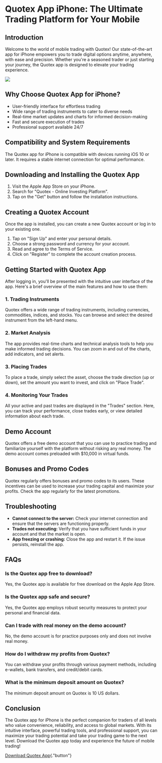 # Quotex App iPhone: The Ultimate Trading Platform for Your Mobile

## Introduction

Welcome to the world of mobile trading with Quotex! Our state-of-the-art
app for iPhone empowers you to trade digital options anytime, anywhere,
with ease and precision. Whether you\'re a seasoned trader or just
starting your journey, the Quotex app is designed to elevate your
trading experience.

[![](https://static.quotex.io/files/1_en/300_250.jpg)](https://traff.sbs/brokerqxsignupf)

## Why Choose Quotex App for iPhone?

-   User-friendly interface for effortless trading
-   Wide range of trading instruments to cater to diverse needs
-   Real-time market updates and charts for informed decision-making
-   Fast and secure execution of trades
-   Professional support available 24/7

## Compatibility and System Requirements

The Quotex app for iPhone is compatible with devices running iOS 10 or
later. It requires a stable internet connection for optimal performance.

## Downloading and Installing the Quotex App

1.  Visit the Apple App Store on your iPhone.
2.  Search for "Quotex - Online Investing Platform".
3.  Tap on the "Get" button and follow the installation
    instructions.

## Creating a Quotex Account

Once the app is installed, you can create a new Quotex account or log in
to your existing one.

1.  Tap on "Sign Up" and enter your personal details.
2.  Choose a strong password and currency for your account.
3.  Read and agree to the Terms of Service.
4.  Click on "Register" to complete the account creation process.

## Getting Started with Quotex App

After logging in, you\'ll be presented with the intuitive user interface
of the app. Here\'s a brief overview of the main features and how to use
them:

### 1. Trading Instruments

Quotex offers a wide range of trading instruments, including currencies,
commodities, indices, and stocks. You can browse and select the desired
instrument from the left-hand menu.

### 2. Market Analysis

The app provides real-time charts and technical analysis tools to help
you make informed trading decisions. You can zoom in and out of the
charts, add indicators, and set alerts.

### 3. Placing Trades

To place a trade, simply select the asset, choose the trade direction
(up or down), set the amount you want to invest, and click on "Place
Trade".

### 4. Monitoring Your Trades

All your active and past trades are displayed in the "Trades"
section. Here, you can track your performance, close trades early, or
view detailed information about each trade.

## Demo Account

Quotex offers a free demo account that you can use to practice trading
and familiarize yourself with the platform without risking any real
money. The demo account comes preloaded with \$10,000 in virtual funds.

## Bonuses and Promo Codes

Quotex regularly offers bonuses and promo codes to its users. These
incentives can be used to increase your trading capital and maximize
your profits. Check the app regularly for the latest promotions.

## Troubleshooting

-   **Cannot connect to the server:** Check your internet connection and
    ensure that the servers are functioning properly.
-   **Trades not executing:** Verify that you have sufficient funds in
    your account and that the market is open.
-   **App freezing or crashing:** Close the app and restart it. If the
    issue persists, reinstall the app.

## FAQs

### Is the Quotex app free to download?

Yes, the Quotex app is available for free download on the Apple App
Store.

### Is the Quotex app safe and secure?

Yes, the Quotex app employs robust security measures to protect your
personal and financial data.

### Can I trade with real money on the demo account?

No, the demo account is for practice purposes only and does not involve
real money.

### How do I withdraw my profits from Quotex?

You can withdraw your profits through various payment methods, including
e-wallets, bank transfers, and credit/debit cards.

### What is the minimum deposit amount on Quotex?

The minimum deposit amount on Quotex is 10 US dollars.

## Conclusion

The Quotex app for iPhone is the perfect companion for traders of all
levels who value convenience, reliability, and access to global markets.
With its intuitive interface, powerful trading tools, and professional
support, you can maximize your trading potential and take your trading
game to the next level. Download the Quotex app today and experience the
future of mobile trading!

[Download Quotex
App](\%22https://traff.sbs/quotexonelink\%22){."button"}

